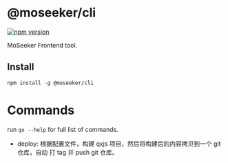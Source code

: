 # @moseeker/cli

[![npm version](https://badge.fury.io/js/%40moseeker%2Fcli.svg)](https://badge.fury.io/js/%40moseeker%2Fcli)

MoSeeker Frontend tool.

## Install

```
npm install -g @moseeker/cli
```

# Commands

run `qx --help` for full list of commands.

- deploy: 根据配置文件，构建 qxjs 项目，然后将构建后的内容拷贝到一个 git 仓库，自动 打 tag 并 push git 仓库。

